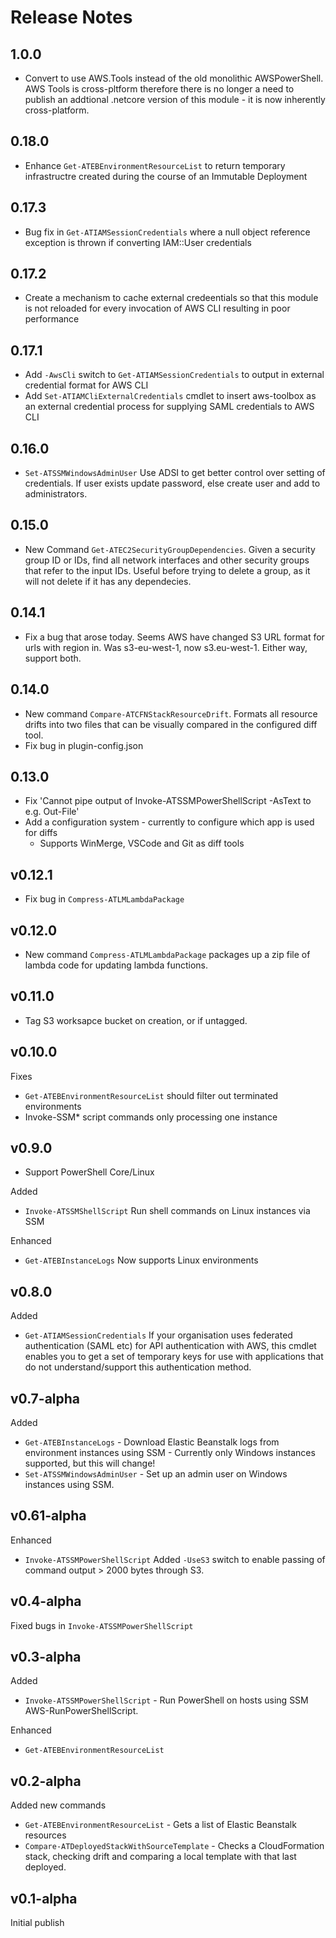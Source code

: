 # Release Notes

## 1.0.0

* Convert to use AWS.Tools instead of the old monolithic AWSPowerShell. AWS Tools is cross-pltform therefore there is no longer a need to publish an addtional .netcore version of this module - it is now inherently cross-platform.

## 0.18.0

* Enhance `Get-ATEBEnvironmentResourceList` to return temporary infrastructre created during the course of an Immutable Deployment

## 0.17.3

* Bug fix in `Get-ATIAMSessionCredentials` where a null object reference exception is thrown if converting IAM::User credentials

## 0.17.2

* Create a mechanism to cache external credeentials so that this module is not reloaded for every invocation of AWS CLI resulting in poor performance

## 0.17.1

* Add `-AwsCli` switch to `Get-ATIAMSessionCredentials` to output in external credential format for AWS CLI
* Add `Set-ATIAMCliExternalCredentials` cmdlet to insert aws-toolbox as an external credential process for supplying SAML credentials to AWS CLI

## 0.16.0

* `Set-ATSSMWindowsAdminUser` Use ADSI to get better control over setting of credentials. If user exists update password, else create user and add to administrators.

## 0.15.0

* New Command `Get-ATEC2SecurityGroupDependencies`. Given a security group ID or IDs, find all network interfaces and other security groups that refer to the input IDs.
Useful before trying to delete a group, as it will not delete if it has any dependecies.

## 0.14.1

* Fix a bug that arose today. Seems AWS have changed S3 URL format for urls with region in. Was s3-eu-west-1, now s3.eu-west-1. Either way, support both.

## 0.14.0

* New command `Compare-ATCFNStackResourceDrift`. Formats all resource drifts into two files that can be visually compared in the configured diff tool.
* Fix bug in plugin-config.json

## 0.13.0

* Fix 'Cannot pipe output of Invoke-ATSSMPowerShellScript -AsText to e.g. Out-File'
* Add a configuration system - currently to configure which app is used for diffs
    * Supports WinMerge, VSCode and Git as diff tools

## v0.12.1

* Fix bug in `Compress-ATLMLambdaPackage`

## v0.12.0

* New command `Compress-ATLMLambdaPackage` packages up a zip file of lambda code for updating lambda functions.

## v0.11.0

* Tag S3 worksapce bucket on creation, or if untagged.

## v0.10.0

Fixes

* `Get-ATEBEnvironmentResourceList` should filter out terminated environments
* Invoke-SSM* script commands only processing one instance

## v0.9.0

* Support PowerShell Core/Linux

Added

* `Invoke-ATSSMShellScript` Run shell commands on Linux instances via SSM

Enhanced

* `Get-ATEBInstanceLogs` Now supports Linux environments

## v0.8.0

Added

* `Get-ATIAMSessionCredentials` If your organisation uses federated authentication (SAML etc) for API authentication with AWS, this cmdlet enables you to get a set of temporary keys for use with applications that do not understand/support this authentication method.

## v0.7-alpha

Added

* `Get-ATEBInstanceLogs` - Download Elastic Beanstalk logs from environment instances using SSM - Currently only Windows instances supported, but this will change!
* `Set-ATSSMWindowsAdminUser` - Set up an admin user on Windows instances using SSM.

## v0.61-alpha

Enhanced

* `Invoke-ATSSMPowerShellScript` Added `-UseS3` switch to enable passing of command output > 2000 bytes through S3.

## v0.4-alpha

Fixed bugs in `Invoke-ATSSMPowerShellScript`

## v0.3-alpha

Added

* `Invoke-ATSSMPowerShellScript` - Run PowerShell on hosts using SSM AWS-RunPowerShellScript.

Enhanced

* `Get-ATEBEnvironmentResourceList`

## v0.2-alpha

Added new commands

* `Get-ATEBEnvironmentResourceList` - Gets a list of Elastic Beanstalk resources
* `Compare-ATDeployedStackWithSourceTemplate` - Checks a CloudFormation stack, checking drift and comparing a local template with that last deployed.

## v0.1-alpha

Initial publish